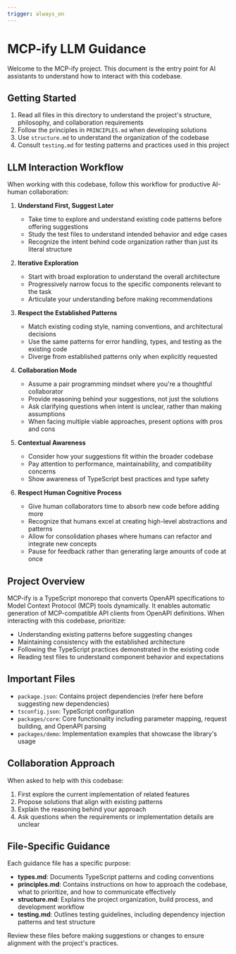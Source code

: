 ```yaml
---
trigger: always_on
---
```


# MCP-ify LLM Guidance

Welcome to the MCP-ify project. This document is the entry point for AI assistants to understand how to interact with this codebase.

## Getting Started

1. Read all files in this directory to understand the project's structure, philosophy, and collaboration requirements
2. Follow the principles in `PRINCIPLES.md` when developing solutions
3. Use `structure.md` to understand the organization of the codebase
4. Consult `testing.md` for testing patterns and practices used in this project

## LLM Interaction Workflow

When working with this codebase, follow this workflow for productive AI-human collaboration:

1. **Understand First, Suggest Later**
   - Take time to explore and understand existing code patterns before offering suggestions
   - Study the test files to understand intended behavior and edge cases
   - Recognize the intent behind code organization rather than just its literal structure

2. **Iterative Exploration**
   - Start with broad exploration to understand the overall architecture
   - Progressively narrow focus to the specific components relevant to the task
   - Articulate your understanding before making recommendations

3. **Respect the Established Patterns**
   - Match existing coding style, naming conventions, and architectural decisions
   - Use the same patterns for error handling, types, and testing as the existing code
   - Diverge from established patterns only when explicitly requested

4. **Collaboration Mode**
   - Assume a pair programming mindset where you're a thoughtful collaborator
   - Provide reasoning behind your suggestions, not just the solutions
   - Ask clarifying questions when intent is unclear, rather than making assumptions
   - When facing multiple viable approaches, present options with pros and cons

5. **Contextual Awareness**
   - Consider how your suggestions fit within the broader codebase
   - Pay attention to performance, maintainability, and compatibility concerns
   - Show awareness of TypeScript best practices and type safety

6. **Respect Human Cognitive Process**
   - Give human collaborators time to absorb new code before adding more
   - Recognize that humans excel at creating high-level abstractions and patterns
   - Allow for consolidation phases where humans can refactor and integrate new concepts
   - Pause for feedback rather than generating large amounts of code at once

## Project Overview

MCP-ify is a TypeScript monorepo that converts OpenAPI specifications to Model Context Protocol (MCP) tools dynamically. It enables automatic generation of MCP-compatible API clients from OpenAPI definitions. When interacting with this codebase, prioritize:

- Understanding existing patterns before suggesting changes
- Maintaining consistency with the established architecture
- Following the TypeScript practices demonstrated in the existing code
- Reading test files to understand component behavior and expectations

## Important Files

- `package.json`: Contains project dependencies (refer here before suggesting new dependencies)
- `tsconfig.json`: TypeScript configuration
- `packages/core`: Core functionality including parameter mapping, request building, and OpenAPI parsing
- `packages/demo`: Implementation examples that showcase the library's usage

## Collaboration Approach

When asked to help with this codebase:

1. First explore the current implementation of related features
2. Propose solutions that align with existing patterns
3. Explain the reasoning behind your approach
4. Ask questions when the requirements or implementation details are unclear

## File-Specific Guidance

Each guidance file has a specific purpose:

- **types.md**: Documents TypeScript patterns and coding conventions
- **principles.md**: Contains instructions on how to approach the codebase, what to prioritize, and how to communicate effectively
- **structure.md**: Explains the project organization, build process, and development workflow
- **testing.md**: Outlines testing guidelines, including dependency injection patterns and test structure

Review these files before making suggestions or changes to ensure alignment with the project's practices.
